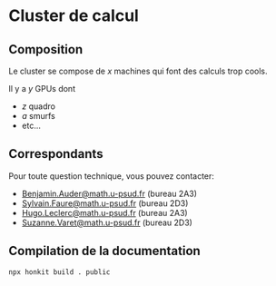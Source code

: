 # Cluster de calcul

## Composition

Le cluster se compose de *x* machines qui font des calculs trop cools.

Il y a *y* GPUs dont 
* *z* quadro
* *a* smurfs
* etc...

## Correspondants

Pour toute question technique, vous pouvez contacter:
* Benjamin.Auder@math.u-psud.fr (bureau 2A3)
* Sylvain.Faure@math.u-psud.fr (bureau 2D3)
* Hugo.Leclerc@math.u-psud.fr (bureau 2A3)
* Suzanne.Varet@math.u-psud.fr (bureau 2D3)

## Compilation de la documentation

`npx honkit build . public`
